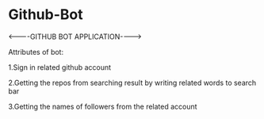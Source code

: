 # Github-Bot
<----GITHUB BOT APPLICATION---->

Attributes of bot:

1.Sign in related github account

2.Getting the repos from searching result by writing related words to search bar

3.Getting the names of followers from the related account
